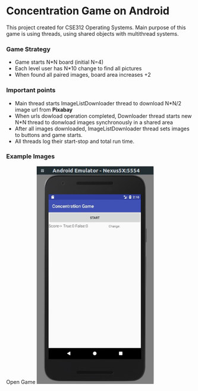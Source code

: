 # Concentration Game on Android

This project created for CSE312 Operating Systems. Main purpose of this game is using threads, using shared objects with multithread systems.


### Game Strategy
 * Game starts N*N board (initial N=4)
 * Each level user has N*10 change to find all pictures
 * When found all paired images, board area increases +2

### Important points
* Main thread starts ImageListDownloader thread to download N*N/2 image url from **Pixabay**
* When urls dowload operation completed, Downloader thread starts new N*N thread to donwload images synchronously in a shared area
* After all images downloaded, ImageListDownloader thread sets images to buttons and game starts.
* All threads log their start-stop and total run time.


### Example Images

Open Game
![StartGame](./images/first.png)


